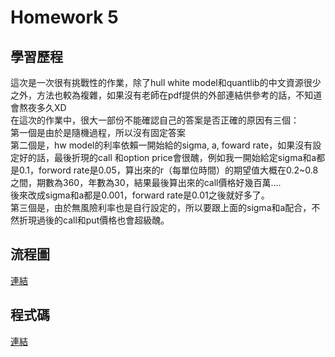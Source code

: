 Homework 5
===

學習歷程
---
這次是一次很有挑戰性的作業，除了hull white model和quantlib的中文資源很少之外，方法也較為複雜，如果沒有老師在pdf提供的外部連結供參考的話，不知道會熬夜多久XD  
在這次的作業中，很大一部份不能確認自己的答案是否正確的原因有三個：  
第一個是由於是隨機過程，所以沒有固定答案  
第二個是，hw model的利率依賴一開始給的sigma, a, foward rate，如果沒有設定好的話，最後折現的call 和option price會很醜，例如我一開始給定sigma和a都是0.1，forword rate是0.05，算出來的r（每單位時間）的期望值大概在0.2~0.8之間，期數為360，年數為30，結果最後算出來的call價格好幾百萬....  
後來改成sigma和a都是0.001，forward rate是0.01之後就好多了。  
第三個是，由於無風險利率也是自行設定的，所以要跟上面的sigma和a配合，不然折現過後的call和put價格也會超級醜。  


流程圖
---
[連結](https://github.com/feiyuehchen/Financial_Engineering/blob/master/HW5/hw5_流程圖.pdf)



程式碼
---
[連結](https://github.com/feiyuehchen/Financial_Engineering/blob/master/HW5/hw5_code.ipynb)




